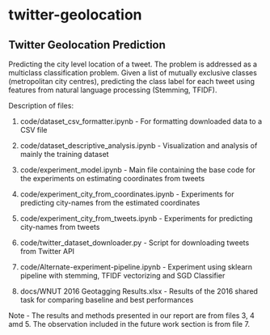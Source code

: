 # twitter-geolocation
## Twitter Geolocation Prediction 

Predicting the city level location of a tweet. The problem is addressed as a multiclass classification problem. Given a list of mutually exclusive classes (metropolitan city centres), predicting the class label for each tweet using features from natural language processing (Stemming, TFIDF).

Description of files:

1. code/dataset_csv_formatter.ipynb - For formatting downloaded data to a CSV file 

2. code/dataset_descriptive_analysis.ipynb - Visualization and analysis of mainly the training dataset

3. code/experiment_model.ipynb - Main file containing the base code for the experiments on estimating coordinates from tweets

4. code/experiment_city_from_coordinates.ipynb - Experiments for predicting city-names from the estimated coordinates

5. code/experiment_city_from_tweets.ipynb - Experiments for predicting city-names from tweets

6. code/twitter_dataset_downloader.py - Script for downloading tweets from Twitter API

7. code/Alternate-experiment-pipeline.ipynb - Experiment using sklearn pipeline with stemming, TFIDF vectorizing and SGD Classifier

8. docs/WNUT 2016 Geotagging Results.xlsx - Results of the 2016 shared task for comparing baseline and best performances

Note - The results and methods presented in our report are from files 3, 4 amd 5. The observation included in the future work section is from file 7.  
